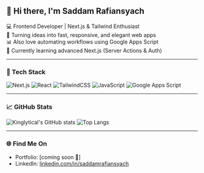 ## 👋 Hi there, I'm Saddam Rafiansyach  

💻 Frontend Developer | Next.js & Tailwind Enthusiast  
🚀 Turning ideas into fast, responsive, and elegant web apps  
📊 Also love automating workflows using Google Apps Script  
🎯 Currently learning advanced Next.js (Server Actions & Auth)

---

### 🧰 Tech Stack
![Next.js](https://img.shields.io/badge/Next.js-black?style=for-the-badge&logo=next.js&logoColor=white)
![React](https://img.shields.io/badge/React-20232A?style=for-the-badge&logo=react&logoColor=61DAFB)
![TailwindCSS](https://img.shields.io/badge/TailwindCSS-38B2AC?style=for-the-badge&logo=tailwind-css&logoColor=white)
![JavaScript](https://img.shields.io/badge/JavaScript-F7DF1E?style=for-the-badge&logo=javascript&logoColor=black)
![Google Apps Script](https://img.shields.io/badge/Apps%20Script-4285F4?style=for-the-badge&logo=google&logoColor=white)

---

### 📈 GitHub Stats
![Kinglytical's GitHub stats](https://github-readme-stats.vercel.app/api?username=Kinglytical&show_icons=true&theme=radical)
![Top Langs](https://github-readme-stats.vercel.app/api/top-langs/?username=Kinglytical&layout=compact&theme=radical)

---

### 🌐 Find Me On
- Portfolio: [coming soon 🚧]
- LinkedIn: [linkedin.com/in/saddamrafiansyach](#)
